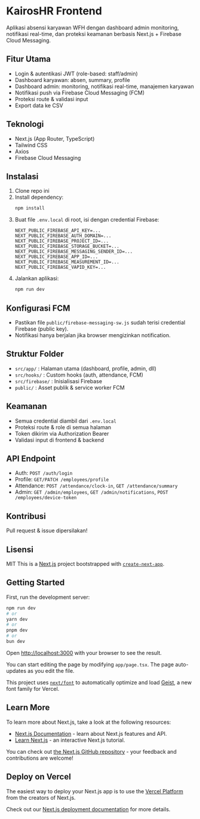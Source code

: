 # KairosHR Frontend

Aplikasi absensi karyawan WFH dengan dashboard admin monitoring, notifikasi real-time, dan proteksi keamanan berbasis Next.js + Firebase Cloud Messaging.

## Fitur Utama
- Login & autentikasi JWT (role-based: staff/admin)
- Dashboard karyawan: absen, summary, profile
- Dashboard admin: monitoring, notifikasi real-time, manajemen karyawan
- Notifikasi push via Firebase Cloud Messaging (FCM)
- Proteksi route & validasi input
- Export data ke CSV

## Teknologi
- Next.js (App Router, TypeScript)
- Tailwind CSS
- Axios
- Firebase Cloud Messaging

## Instalasi
1. Clone repo ini
2. Install dependency:
	```bash
	npm install
	```
3. Buat file `.env.local` di root, isi dengan credential Firebase:
	```env
	NEXT_PUBLIC_FIREBASE_API_KEY=...
	NEXT_PUBLIC_FIREBASE_AUTH_DOMAIN=...
	NEXT_PUBLIC_FIREBASE_PROJECT_ID=...
	NEXT_PUBLIC_FIREBASE_STORAGE_BUCKET=...
	NEXT_PUBLIC_FIREBASE_MESSAGING_SENDER_ID=...
	NEXT_PUBLIC_FIREBASE_APP_ID=...
	NEXT_PUBLIC_FIREBASE_MEASUREMENT_ID=...
	NEXT_PUBLIC_FIREBASE_VAPID_KEY=...
	```
4. Jalankan aplikasi:
	```bash
	npm run dev
	```

## Konfigurasi FCM
- Pastikan file `public/firebase-messaging-sw.js` sudah terisi credential Firebase (public key).
- Notifikasi hanya berjalan jika browser mengizinkan notification.

## Struktur Folder
- `src/app/` : Halaman utama (dashboard, profile, admin, dll)
- `src/hooks/` : Custom hooks (auth, attendance, FCM)
- `src/firebase/` : Inisialisasi Firebase
- `public/` : Asset publik & service worker FCM

## Keamanan
- Semua credential diambil dari `.env.local`
- Proteksi route & role di semua halaman
- Token dikirim via Authorization Bearer
- Validasi input di frontend & backend

## API Endpoint
- Auth: `POST /auth/login`
- Profile: `GET/PATCH /employees/profile`
- Attendance: `POST /attendance/clock-in`, `GET /attendance/summary`
- Admin: `GET /admin/employees`, `GET /admin/notifications`, `POST /employees/device-token`

## Kontribusi
Pull request & issue dipersilakan!

## Lisensi
MIT
This is a [Next.js](https://nextjs.org) project bootstrapped with [`create-next-app`](https://nextjs.org/docs/app/api-reference/cli/create-next-app).

## Getting Started

First, run the development server:

```bash
npm run dev
# or
yarn dev
# or
pnpm dev
# or
bun dev
```

Open [http://localhost:3000](http://localhost:3000) with your browser to see the result.

You can start editing the page by modifying `app/page.tsx`. The page auto-updates as you edit the file.

This project uses [`next/font`](https://nextjs.org/docs/app/building-your-application/optimizing/fonts) to automatically optimize and load [Geist](https://vercel.com/font), a new font family for Vercel.

## Learn More

To learn more about Next.js, take a look at the following resources:

- [Next.js Documentation](https://nextjs.org/docs) - learn about Next.js features and API.
- [Learn Next.js](https://nextjs.org/learn) - an interactive Next.js tutorial.

You can check out [the Next.js GitHub repository](https://github.com/vercel/next.js) - your feedback and contributions are welcome!

## Deploy on Vercel

The easiest way to deploy your Next.js app is to use the [Vercel Platform](https://vercel.com/new?utm_medium=default-template&filter=next.js&utm_source=create-next-app&utm_campaign=create-next-app-readme) from the creators of Next.js.

Check out our [Next.js deployment documentation](https://nextjs.org/docs/app/building-your-application/deploying) for more details.
